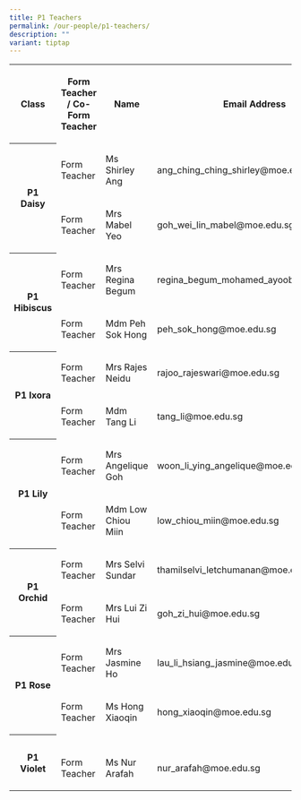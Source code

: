 ```yaml
---
title: P1 Teachers
permalink: /our-people/p1-teachers/
description: ""
variant: tiptap
---
```

<table style="minWidth: 100px">
<colgroup>
<col>
<col>
<col>
<col>
</colgroup>
<tbody>
<tr>
<th rowspan="1" colspan="1">
<p>Class</p>
</th>
<th rowspan="1" colspan="1">
<p>Form Teacher / Co-Form Teacher</p>
</th>
<th rowspan="1" colspan="1">
<p>Name</p>
</th>
<th rowspan="1" colspan="1">
<p>Email Address</p>
</th>
</tr>
<tr>
<th rowspan="2" colspan="1">
<p>P1 Daisy</p>
</th>
<td rowspan="1" colspan="1">
<p>Form Teacher</p>
</td>
<td rowspan="1" colspan="1">
<p>Ms Shirley Ang</p>
</td>
<td rowspan="1" colspan="1">
<p>ang_ching_ching_shirley@moe.edu.sg</p>
</td>
</tr>
<tr>
<td rowspan="1" colspan="1">
<p>Form Teacher</p>
</td>
<td rowspan="1" colspan="1">
<p>Mrs Mabel Yeo</p>
</td>
<td rowspan="1" colspan="1">
<p>goh_wei_lin_mabel@moe.edu.sg</p>
</td>
</tr>
<tr>
<th rowspan="2" colspan="1">
<p>P1 Hibiscus</p>
</th>
<td rowspan="1" colspan="1">
<p>Form Teacher</p>
</td>
<td rowspan="1" colspan="1">
<p>Mrs Regina Begum</p>
</td>
<td rowspan="1" colspan="1">
<p>regina_begum_mohamed_ayoob@moe.edu.sg</p>
</td>
</tr>
<tr>
<td rowspan="1" colspan="1">
<p>Form Teacher</p>
</td>
<td rowspan="1" colspan="1">
<p>Mdm Peh Sok Hong</p>
</td>
<td rowspan="1" colspan="1">
<p>peh_sok_hong@moe.edu.sg</p>
</td>
</tr>
<tr>
<th rowspan="2" colspan="1">
<p>P1 Ixora</p>
</th>
<td rowspan="1" colspan="1">
<p>Form Teacher</p>
</td>
<td rowspan="1" colspan="1">
<p>Mrs Rajes Neidu</p>
</td>
<td rowspan="1" colspan="1">
<p>rajoo_rajeswari@moe.edu.sg</p>
</td>
</tr>
<tr>
<td rowspan="1" colspan="1">
<p>Form Teacher</p>
</td>
<td rowspan="1" colspan="1">
<p>Mdm Tang Li</p>
</td>
<td rowspan="1" colspan="1">
<p>tang_li@moe.edu.sg</p>
</td>
</tr>
<tr>
<th rowspan="2" colspan="1">
<p>P1 Lily</p>
</th>
<td rowspan="1" colspan="1">
<p>Form Teacher</p>
</td>
<td rowspan="1" colspan="1">
<p>Mrs Angelique Goh</p>
</td>
<td rowspan="1" colspan="1">
<p>woon_li_ying_angelique@moe.edu.sg</p>
</td>
</tr>
<tr>
<td rowspan="1" colspan="1">
<p>Form Teacher</p>
</td>
<td rowspan="1" colspan="1">
<p>Mdm Low Chiou Miin</p>
</td>
<td rowspan="1" colspan="1">
<p>low_chiou_miin@moe.edu.sg</p>
</td>
</tr>
<tr>
<th rowspan="2" colspan="1">
<p>P1 Orchid</p>
</th>
<td rowspan="1" colspan="1">
<p>Form Teacher</p>
</td>
<td rowspan="1" colspan="1">
<p>Mrs Selvi Sundar</p>
</td>
<td rowspan="1" colspan="1">
<p>thamilselvi_letchumanan@moe.edu.sg</p>
</td>
</tr>
<tr>
<td rowspan="1" colspan="1">
<p>Form Teacher</p>
</td>
<td rowspan="1" colspan="1">
<p>Mrs Lui Zi Hui</p>
</td>
<td rowspan="1" colspan="1">
<p>goh_zi_hui@moe.edu.sg</p>
</td>
</tr>
<tr>
<th rowspan="2" colspan="1">
<p>P1 Rose</p>
</th>
<td rowspan="1" colspan="1">
<p>Form Teacher</p>
</td>
<td rowspan="1" colspan="1">
<p>Mrs Jasmine Ho</p>
</td>
<td rowspan="1" colspan="1">
<p>lau_li_hsiang_jasmine@moe.edu.sg</p>
</td>
</tr>
<tr>
<td rowspan="1" colspan="1">
<p>Form Teacher</p>
</td>
<td rowspan="1" colspan="1">
<p>Ms Hong Xiaoqin</p>
</td>
<td rowspan="1" colspan="1">
<p>hong_xiaoqin@moe.edu.sg</p>
</td>
</tr>
<tr>
<th rowspan="2" colspan="1">
<p>P1 Violet</p>
</th>
<td rowspan="1" colspan="1">
<p></p>
</td>
<td rowspan="1" colspan="1">
<p></p>
</td>
<td rowspan="1" colspan="1">
<p></p>
</td>
</tr>
<tr>
<td rowspan="1" colspan="1">
<p>Form Teacher</p>
</td>
<td rowspan="1" colspan="1">
<p>Ms Nur Arafah</p>
</td>
<td rowspan="1" colspan="1">
<p>nur_arafah@moe.edu.sg</p>
</td>
</tr>
</tbody>
</table>
<p></p>